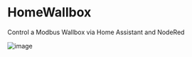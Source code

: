 # HomeWallbox
Control a Modbus Wallbox via Home Assistant and NodeRed

![image](https://github.com/user-attachments/assets/93b4be93-d251-4160-b91f-6b577b08b9da)
